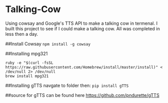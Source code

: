 # Talking-Cow
Using cowsay and Google's TTS API to make a talking cow in termenal. I built this project to see if I could make a talking cow. All was completed in less then a day.

##Install Cowsay
`npm install -g cowsay`

##Installing mpg321
```
ruby -e "$(curl -fsSL https://raw.githubusercontent.com/Homebrew/install/master/install)" < /dev/null 2> /dev/null
brew install mpg321

```
##Installing gTTS
navgate to folder then: `pip install gTTS`

##source for gTTS can be found here
https://github.com/pndurette/gTTS
